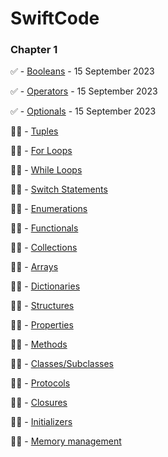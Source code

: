 # SwiftCode

### Chapter 1  


✅ - [Booleans](SwiftyButton.md) - 15 September 2023

✅ - [Operators](SwiftyButton.md) - 15 September 2023

✅ - [Optionals](SwiftyButton.md) - 15 September 2023

🧑‍💻  - [Tuples](SwiftyButton.md)

🧑‍💻 - [For Loops](SwiftyButton.md)

🧑‍💻 - [While Loops](SwiftyButton.md)

🧑‍💻 - [Switch Statements](SwiftyButton.md)

🧑‍💻 - [Enumerations](SwiftyButton.md)

🧑‍💻 - [Functionals](SwiftyButton.md)

🧑‍💻 - [Collections](SwiftyButton.md)

🧑‍💻 - [Arrays](SwiftyButton.md)

🧑‍💻 - [Dictionaries](SwiftyButton.md)

🧑‍💻 - [Structures](SwiftyButton.md)

🧑‍💻 - [Properties](SwiftyButton.md)

🧑‍💻 - [Methods](SwiftyButton.md)

🧑‍💻 - [Classes/Subclasses](SwiftyButton.md)

🧑‍💻 - [Protocols](SwiftyButton.md)

🧑‍💻 - [Closures](SwiftyButton.md)

🧑‍💻 - [Initializers](SwiftyButton.md)

🧑‍💻 - [Memory management](SwiftyButton.md)

